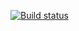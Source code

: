 [![Build status](https://ci.appveyor.com/api/projects/status/oi04xo5b2ud7r1ke?svg=true)](https://ci.appveyor.com/project/Alexlopotov/jsonschema)
